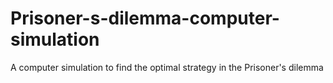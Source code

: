 # Prisoner-s-dilemma-computer-simulation
A computer simulation to find the optimal strategy in the Prisoner's dilemma
